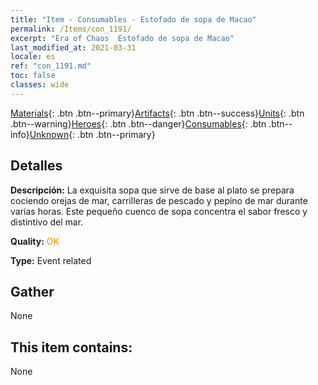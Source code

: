```yaml
---
title: "Item - Consumables - Estofado de sopa de Macao"
permalink: /Items/con_1191/
excerpt: "Era of Chaos  Estofado de sopa de Macao"
last_modified_at: 2021-03-31
locale: es
ref: "con_1191.md"
toc: false
classes: wide
---
```

 [Materials](/es/Items/){: .btn .btn--primary}[Artifacts](/es/Items/Artifacts/){: .btn .btn--success}[Units](/es/Items/Units/){: .btn .btn--warning}[Heroes](/es/Items/Heroes/){: .btn .btn--danger}[Consumables](/es/Items/Consumables/){: .btn .btn--info}[Unknown](/es/Items/Unknown/){: .btn .btn--primary}

## Detalles
 **Descripción:** La exquisita sopa que sirve de base al plato se prepara cociendo orejas de mar, carrilleras de pescado y pepino de mar durante varias horas. Este pequeño cuenco de sopa concentra el sabor fresco y distintivo del mar.

 **Quality:** <span style="color: #FF8C00">OK</span>

 **Type:** Event related

## Gather

  None

## This item contains:

  None

